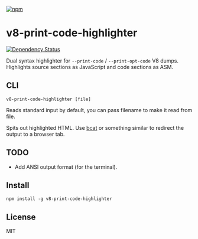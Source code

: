 [![npm](https://nodei.co/npm/v8-print-code-highlighter.png)](https://nodei.co/npm/v8-print-code-highlighter/)

# v8-print-code-highlighter

[![Dependency Status][david-badge]][david]

Dual syntax highlighter for `--print-code` / `--print-opt-code` V8 dumps. Highlights source sections as JavaScript and code sections as ASM.

[david]: https://david-dm.org/eush77/v8-print-code-highlighter
[david-badge]: https://david-dm.org/eush77/v8-print-code-highlighter.png

## CLI

```
v8-print-code-highlighter [file]
```

Reads standard input by default, you can pass filename to make it read from file.

Spits out highlighted HTML. Use [bcat][bcat] or something similar to redirect the output to a browser tab.

[bcat]: http://rtomayko.github.io/bcat/

## TODO

- Add ANSI output format (for the terminal).

## Install

```
npm install -g v8-print-code-highlighter
```

## License

MIT
